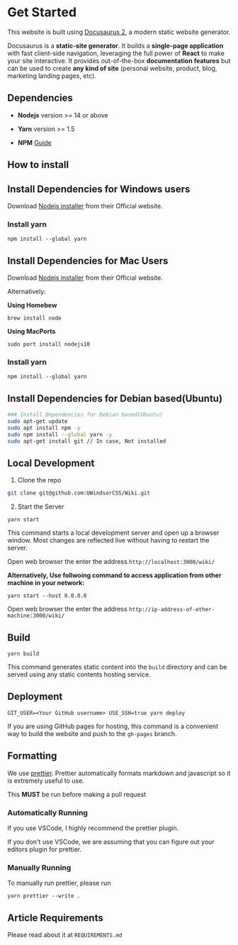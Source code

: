 # Get Started

This website is built using [Docusaurus 2](https://v2.docusaurus.io/), a modern static website generator.

Docusaurus is a **static-site generator**. It builds a **single-page application** with fast client-side navigation, leveraging the full power of **React** to make your site interactive. It provides out-of-the-box **documentation features** but can be used to create **any kind of site** (personal website, product, blog, marketing landing pages, etc).

## Dependencies

* **Nodejs** version >= 14 or above

* **Yarn** version >= 1.5

* **NPM** [Guide](https://docs.npmjs.com/downloading-and-installing-node-js-and-npm)


## How to install

## Install Dependencies for Windows users

Download [Nodejs installer](https://nodejs.org/en/download/) from their Official website.

### Install yarn

```
npm install --global yarn
```

## Install Dependencies for Mac Users

Download [Nodejs installer](https://nodejs.org/en/download/) from their Official website.

Alternatively:

**Using Homebew**

```
brew install node
```

**Using MacPorts**

```
sudo port install nodejs10
```

### Install yarn

```
npm install --global yarn
```

## Install Dependencies for Debian based(Ubuntu)

```bash
### Install Dependencies for Debian based(Ubuntu)
sudo apt-get update
sudo apt install npm -y
sudo npm install --global yarn -y
sudo apt-get install git // In case, Not installed
```

## Local Development

1. Clone the repo

```bash
git clone git@github.com:UWindsorCSS/Wiki.git
```

2. Start the Server

```console
yarn start
```

This command starts a local development server and open up a browser window. Most changes are reflected live without having to restart the server.

Open web browser the enter the address `http://localhost:3000/wiki/`

**Alternatively, Use follwoing command to access application from other machine in your network:**

`yarn start --host 0.0.0.0`

Open web browser the enter the address `http://ip-address-of-other-machine:3000/wiki/`

## Build

```console
yarn build
```

This command generates static content into the `build` directory and can be served using any static contents hosting service.

## Deployment

```console
GIT_USER=<Your GitHub username> USE_SSH=true yarn deploy
```

If you are using GitHub pages for hosting, this command is a convenient way to build the website and push to the `gh-pages` branch.

## Formatting

We use [prettier](https://prettier.io). Prettier automatically formats markdown and javascript so it is extremely useful to use.

This **MUST** be run before making a pull request

### Automatically Running

If you use VSCode, I highly recommend the prettier plugin.

If you don't use VSCode, we are assuming that you can figure out your editors plugin for prettier.

### Manually Running

To manually run prettier, please run

```console
yarn prettier --write .
```

## Article Requirements

Please read about it at `REQUIREMENTS.md`
